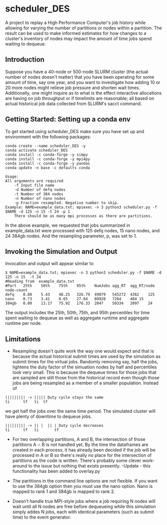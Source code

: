 # scheduler_DES
A project to replay a High Performance Computer's job history while allowing for varying the number of partitions or nodes within a partition. 
The result can be used to make informed estimates for how changes to a cluster's inventory of nodes may impact the amount of time jobs spend
waiting to dequeue. 


## Introduction
Suppose you have a 40-node or 500-node SLURM cluster (the actual number of nodes doesn't matter) that you have been operating for some 
amount of time, say one year, and you want to investigate how adding 10 or 20 more nodes might relieve job pressure and shorten wait times. 
Additionally, one might inquire as to what is the effect interactive allocations are having on job throughput or if timelimits are 
reasonable; all based on actual historical job data collected from SLURM's sacct command. 

## Getting Started: Setting up a conda env
To get started using scheduler_DES make sure you have set up and environment with the following packages:
```
conda create --name scheduler_DES -y
conda activate scheduler_DES
conda install -c conda-forge -y simpy
conda install -c conda-forge -y mpi4py
conda install -c conda-forge -y pandas
conda update -n base -c defaults conda
```


```
Usage: 
All arguments are required
	-f Input file name
	-d Number of defq nodes
	-t Number of 384 nodes
	-n Number of nano nodes
	-p Fraction resampled. Negative number to skip.
Example: NAME=example_data.txt; mpiexec -n 3 python3 scheduler.py -f $NAME -d 125 -n 15 -t 24 -p 1
	There should be as many mpi processes as there are partitions.  
```
In the above example, we requested that jobs summarized in example_data.txt were processed with 125 defq nodes, 15 nano nodes, and 24 384gb
nodes. And the resampling parameter, p, was set to 1.  

## Invoking the Simulation and Output
Invocation and output will appear similar to 
```
$ NAME=example_data.txt; mpiexec -n 3 python3 scheduler.py -f $NAME -d 125 -n 15  -t 24
#Reading from  example_data.txt
#Part	25th	50th	75th	95th	NumJobs	agg_RT	agg_RT/node	node-count
defq	0.80	5.43	48.25	326.79	49079	545272	4362	125
nano	0.73	3.41	8.65	27.84	80920	7264	484	15
384gb	0.00	13.17	75.92	176.33	2047	50334	2097	24
```
The output includes the 25th, 50th, 75th, and 95th percentiles for time spent waiting to dequeue as well as aggregate runtime and aggregate
runtime per node. 

## Limitations
* Resampling doesn't quite work the way one would expect and that is because the actual historical submit times are used by the simulation as 
submit times for the virtual jobs. Randomly removing say, half the jobs, lightens the duty factor of the simuation nodes by half and 
percentiles look very small. This is because the dequeue times for those jobs that are sampled are still those from the historical record even
though those jobs are being resampled as a member of a smaller population. Instead of 
```
||||||||| -> ||||| Duty cycle stays the same
ti      tf   ti  tf
```
we get half the jobs over the same time period. The simulated cluster will have plenty of downtime to dequeue jobs. 
```
||||||||| -> || |  || | Duty cycle decreases 
ti      tf   ti       tf
```

* For two overlapping partitions, A and B, the intersection of those partitions A ∩ B is not handled yet. By the time the dataframes are created
in each process, it has already been decided if the job will be processed in A or B so there's really no place for the intersection of 
partitions as the code is written. There's probably some clever work-around to the issue but nothing that exists presently.
-Update - this functionality has been added to overlay.py

* The partitions in the command line options are not flexible. If you want to use the 384gb option then you must use the nano option. Nano is
mapped to rank 1 and 384gb is mapped to rank 2.   

* Doesn't handle true MPI-style jobs where a job requiring N nodes will wait until all N nodes are free before dequeueing while this simulation
simply addes N jobs, each with identical parameters (such as submit time) to the event generator.   

